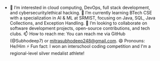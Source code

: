- 👀 I’m interested in cloud computing, DevOps, full stack development, and cybersecurity/ethical hacking.
🌱 I’m currently learning BTech CSE with a specialization in AI & ML at SRMIST, focusing on Java, SQL, Java Collections, and Exception Handling.
💞️ I’m looking to collaborate on software development projects, open-source contributions, and tech clubs.
📫 How to reach me: You can reach me via GitHub (@Subhodeep7) or mitrasubhodeep248@gmail.com.
😄 Pronouns: He/Him
⚡ Fun fact: I won an interschool coding competition and I'm a regional-level silver medalist athlete!

<!---
Subhodeep7/Subhodeep7 is a ✨ special ✨ repository because its `README.md` (this file) appears on your GitHub profile.
You can click the Preview link to take a look at your changes.
--->
